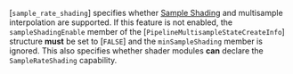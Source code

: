 [`sample_rate_shading`] specifies whether
[Sample Shading](https://www.khronos.org/registry/vulkan/specs/1.3-extensions/html/vkspec.html#primsrast-sampleshading) and multisample interpolation
are supported.
If this feature is not enabled, the `sampleShadingEnable` member of
the [`PipelineMultisampleStateCreateInfo`] structure  **must**  be set to
[`FALSE`] and the `minSampleShading` member is ignored.
This also specifies whether shader modules  **can**  declare the
`SampleRateShading` capability.